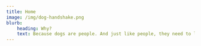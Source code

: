 ```yaml
---
title: Home
image: /img/dog-handshake.png
blurb:
    heading: Why?
    text: Because dogs are people. And just like people, they need to learn things. We are here to help you teach your dog all of the things they will need to learn in order to lead a productive life.
---
```



